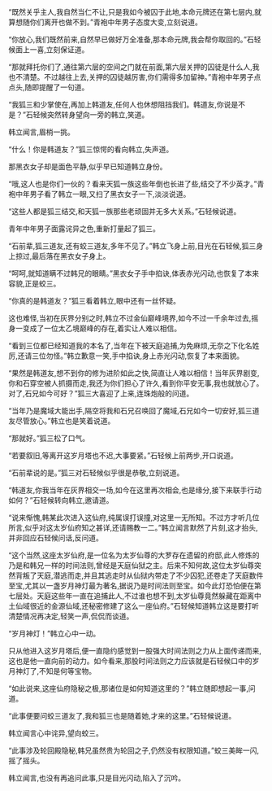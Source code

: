 
“既然关乎主人,我自然当仁不让,只是我如今被囚于此地,本命元牌还在第七层内,就算想随你们离开也做不到。”青袍中年男子态度大变,立刻说道。

“你放心,我们既然前来,自然早已做好万全准备,那本命元牌,我会帮你取回的。”石轻候面上一喜,立刻保证道。

“那就拜托你们了,通往第六层的空间之门就在前面,第六层关押的囚徒是什么人,我也不清楚。不过越往上去,关押的囚徒越厉害,你们需得多加留神。”青袍中年男子点点头,随即提醒了一句道。

“我狐三和少掌使在,再加上韩道友,任何人也休想阻挡我们。韩道友,你说是不是？”石轻候突然转身望向一旁的韩立,笑道。

韩立闻言,眉梢一挑。

“什么！你是韩道友？”狐三惊愕的看向韩立,失声道。

那黑衣女子却是面色平静,似乎早已知道韩立身份。

“哦,这人也是你们一伙的？看来天狐一族这些年倒也长进了些,结交了不少英才。”青袍中年男子看了韩立一眼,又扫了黑衣女子一下,淡淡说道。

“这些人都是狐三结交,和天狐一族那些老顽固并无多大关系。”石轻候说道。

青年中年男子面露诧异之色,重新打量起了狐三。

“石前辈,狐三道友,还有蛟三道友,多年不见了。”韩立飞身上前,目光在石轻候,狐三身上掠过,最后落在黑衣女子身上。

“呵呵,就知道瞒不过韩兄的眼睛。”黑衣女子手中掐诀,体表赤光闪动,也恢复了本来容貌,正是蛟三。

“你真的是韩道友？”狐三看着韩立,眼中还有一丝怀疑。

这也难怪,当初在灰界分别之时,韩立不过金仙巅峰境界,如今不过一千余年过去,摇身一变成了一位太乙境巅峰的存在,着实让人难以相信。

“看到三位都已经知道我的本名了,当年在下被天庭追捕,为免麻烦,无奈之下化名姓厉,还请三位勿怪。”韩立歉意一笑,手中掐诀,身上赤光闪动,恢复了本来面貌。

“果然是韩道友,想不到你的修为进阶如此之快,简直让人难以相信！当年灰界剧变,你和石穿空被人抓摄而走,我还为你们担心了许久,看到你平安无事,我也就放心了。对了,石兄如今可好？”狐三大喜迎了上来,连珠炮般的问道。

“当年乃是魔域大能出手,隔空将我和石兄召唤回了魔域,石兄如今一切安好,狐三道友尽管放心。”韩立也是笑着说道。

“那就好。”狐三松了口气。

“若要叙旧,等离开这岁月塔也不迟,大事要紧。”石轻候上前两步,开口说道。

“石前辈说的是。”狐三对石轻候似乎很是恭敬,立刻说道。

“韩道友,你我当年在灰界相交一场,如今在这里再次相会,也是缘分,接下来联手行动如何？”石轻候转向韩立,邀请道。

“说来惭愧,韩某此次进入这仙府,纯属误打误撞,对这里一无所知。不过方才听几位所言,似乎对这太岁仙府知之甚详,还请赐教一二。”韩立闻言默然了片刻,这才抬头,并非回应石轻候问话,反问道。

“这个当然,这座太岁仙府,是一位名为太岁仙尊的大罗存在遗留的府邸,此人修炼的乃是和韩兄一样的时间法则,曾经是天庭仙狱之主。后来不知何故,这位太岁仙尊突然背叛了天庭,潜逃而走,并且其逃走时从仙狱内带走了不少囚犯,还卷走了天庭数件至宝,尤其以一盏岁月神灯最为著名,据说乃是时间法则至宝。如今此灯恐怕便在第七层处。天庭这些年一直在追捕此人,不过谁也想不到,太岁仙尊竟然躲藏在距离中土仙域很近的金源仙域,还秘密修建了这么一座仙府。”石轻候知道韩立这是要打听清楚情况再决定,轻笑一声,侃侃而谈道。

“岁月神灯！”韩立心中一动。

只从他进入这岁月塔后,便一直隐约感觉到一股强大时间法则之力从上面传递而来,这也是他一直向前的动力。如今看来,那股时间法则之力应该就是石轻候口中的岁月神灯了,不知是何等宝物。

“如此说来,这座仙府隐秘之极,那诸位是如何知道这里的？”韩立随即想起一事,问道。

“此事便要问蛟三道友了,我和狐三也是随着她,才来的这里。”石轻候说道。

韩立闻言心中诧异,望向蛟三。

“此事涉及轮回殿隐秘,韩兄虽然贵为轮回之子,仍然没有权限知道。”蛟三美眸一闪,摇了摇头。

韩立闻言,也没有再追问此事,只是目光闪动,陷入了沉吟。